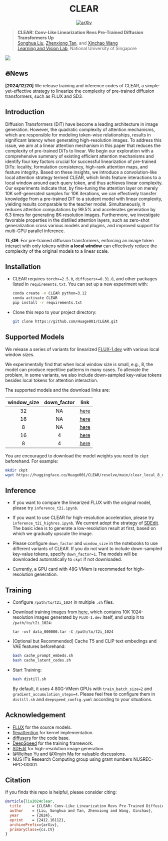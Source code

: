 <div align="center">

# CLEAR
<a href="https://arxiv.org/abs/2412.16112"><img src="https://img.shields.io/badge/arXiv-2412.16112-A42C25.svg" alt="arXiv"></a> 
</div>


> **CLEAR: Conv-Like Linearization Revs Pre-Trained Diffusion Transformers Up**
> <br>
> [Songhua Liu](http://121.37.94.87/), 
> [Zhenxiong Tan](https://scholar.google.com/citations?user=HP9Be6UAAAAJ&hl=en), 
> and 
> [Xinchao Wang](https://sites.google.com/site/sitexinchaowang/)
> <br>
> [Learning and Vision Lab](http://lv-nus.org/), National University of Singapore
> <br>

![](./assets/teaser.png)

## 🔥News

**[2024/12/20]** We release training and inference codes of CLEAR, a simple-yet-effective strategy to linearize the complexity of pre-trained diffusion transformers, such as FLUX and SD3.

## Introduction

Diffusion Transformers (DiT) have become a leading architecture in image generation. However, the quadratic complexity of attention mechanisms, which are responsible for modeling token-wise relationships, results in significant latency when generating high-resolution images. To address this issue, we aim at a linear attention mechanism in this paper that reduces the complexity of pre-trained DiTs to linear. We begin our exploration with a comprehensive summary of existing efficient attention mechanisms and identify four key factors crucial for successful linearization of pre-trained DiTs: locality, formulation consistency, high-rank attention maps, and feature integrity. Based on these insights, we introduce a convolution-like local attention strategy termed CLEAR, which limits feature interactions to a local window around each query token, and thus achieves linear complexity. 
Our experiments indicate that, by fine-tuning the attention layer on merely 10K self-generated samples for 10K iterations, we can effectively transfer knowledge from a pre-trained DiT to a student model with linear complexity, yielding results comparable to the teacher model. Simultaneously, it reduces attention computations by 99.5% and accelerates generation by 6.3 times for generating 8K-resolution images. Furthermore, we investigate favorable properties in the distilled attention layers, such as zero-shot generalization cross various models and plugins, and improved support for multi-GPU parallel inference.

**TL;DR**: For pre-trained diffusion transformers, enforcing an image token interact with only tokens within **a local window** can effectively reduce the complexity of the original models to a linear scale.

## Installation

* CLEAR requires ``torch>=2.5.0``, ``diffusers>=0.31.0``, and other packages listed in ``requirements.txt``. You can set up a new experiment with:

  ```bash
  conda create -n CLEAR python=3.12
  conda activate CLEAR
  pip install -r requirements.txt
  ```

* Clone this repo to your project directory:

  ``` bash
  git clone https://github.com/Huage001/CLEAR.git
  ```

## Supported Models

We release a series of variants for linearized [FLUX-1.dev](https://huggingface.co/black-forest-labs/FLUX.1-dev) with various local window sizes. 

We experimentally find that when local window size is small, e.g., 8, the model can produce repetitive patterns in many cases. To alleviate the problem, in some variants, we also include down-sampled key-value tokens besides local tokens for attention interaction.

The supported models and the download links are:

| window_size | down_factor |                             link                             |
| :---------: | :---------: | :----------------------------------------------------------: |
|     32      |     NA      | [here](https://huggingface.co/Huage001/CLEAR/resolve/main/clear_local_32.safetensors) |
|     16      |     NA      | [here](https://huggingface.co/Huage001/CLEAR/resolve/main/clear_local_16.safetensors) |
|      8      |     NA      | [here](https://huggingface.co/Huage001/CLEAR/resolve/main/clear_local_8.safetensors) |
|     16      |      4      | [here](https://huggingface.co/Huage001/CLEAR/resolve/main/clear_local_16_down_4.safetensors) |
|      8      |      4      | [here](https://huggingface.co/Huage001/CLEAR/resolve/main/clear_local_8_down_4.safetensors) |

You are encouraged to download the model weights you need to ``ckpt`` beforehand. For example:

```bash
mkdir ckpt
wget https://huggingface.co/Huage001/CLEAR/resolve/main/clear_local_8_down_4.safetensors
```

## Inference

* If you want to compare the linearized FLUX with the original model, please try ``inference_t2i.ipynb``.

* If you want to use CLEAR for high-resolution acceleration, please try ``inference_t2i_highres.ipynb``. We current adopt the strategy of [SDEdit](https://huggingface.co/docs/diffusers/v0.30.2/en/api/pipelines/stable_diffusion/img2img#image-to-image). The basic idea is to generate a low-resolution result at first, based on which we gradually upscale the image.

* Please configure ``down_factor`` and ``window_size`` in the notebooks to use different variants of CLEAR. If you do not want to include down-sampled key-value tokens, specify ``down_factor=1``. The models will be downloaded automatically to ``ckpt`` if not downloaded.

* Currently, a GPU card with 48G VMem is recommeded for high-resolution generation.


## Training

* Configure ``/path/to/t2i_1024`` in multiple ``.sh`` files.

* Download training images from [here](https://huggingface.co/datasets/jackyhate/text-to-image-2M/resolve/main/data_1024_10K/data_000000.tar), which contains 10K 1024-resolution images generated by ``FLUX-1.dev`` itself, and unzip it to ``/path/to/t2i_1024``:

  ```
  tar -xvf data_000000.tar -C /path/to/t2i_1024
  ```

* [Optional but Recommended] Cache T5 and CLIP text embedings and VAE features beforehand:

  ```bash
  bash cache_prompt_embeds.sh
  bash cache_latent_codes.sh
  ```

* Start Training:

  ```bash
  bash distill.sh
  ```

  By default, it uses 4 80G-VMem GPUs with ``train_batch_size=2`` and ``gradient_accumulation_steps=4``. Please feel free to configure them in ``distill.sh`` and ``deepspeed_config.yaml`` according to your situations.

## Acknowledgement

* [FLUX](https://blackforestlabs.ai/announcing-black-forest-labs/) for the source models.
* [flexattention](https://pytorch.org/blog/flexattention/) for kernel implementation.
* [diffusers](https://github.com/huggingface/diffusers) for the code base.
* [DeepSpeed](https://github.com/microsoft/DeepSpeed) for the training framework.
* [SDEdit](https://huggingface.co/docs/diffusers/v0.30.2/en/api/pipelines/stable_diffusion/img2img#image-to-image) for high-resolution image generation.
* [@Weihao Yu](https://github.com/yuweihao) and [@Xinyin Ma](https://github.com/horseee) for valuable discussions.
* NUS IT’s Research Computing group using grant numbers NUSREC-HPC-00001.

## Citation

If you finds this repo is helpful, please consider citing:

```bib
@article{liu2024clear,
  title     = {CLEAR: Conv-Like Linearization Revs Pre-Trained Diffusion Transformers Up},
  author    = {Liu, Songhua and Tan, Zhenxiong and Wang, Xinchao},
  year      = {2024},
  eprint    = {2412.16112},
  archivePrefix={arXiv},
  primaryClass={cs.CV}
}
```
